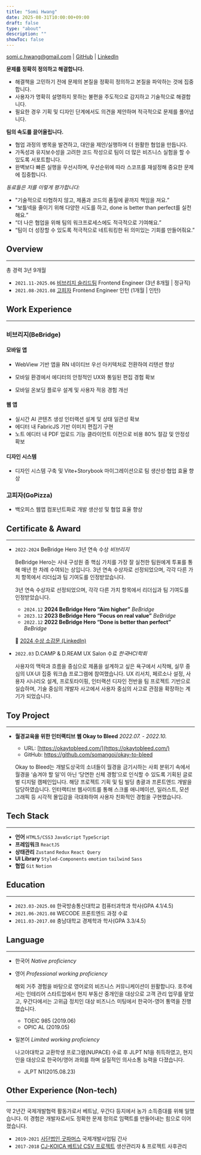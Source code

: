 ```yaml
---
title: "Somi Hwang"
date: 2025-08-31T10:00:00+09:00
draft: false
type: "about"
description: ""
showToc: false
---
```


[somi.c.hwang@gmail.com](mailto:somi.c.hwang@gmail.com) | [GitHub](https://github.com/somangoi) | [LinkedIn](https://www.linkedin.com/in/somi-hwang/)

**문제를 정확히 정의하고 해결합니다.**

- 해결책을 고민하기 전에 문제의 본질을 정확히 정의하고 본질을 파악하는 것에 집중합니다.
- 사용자가 명확히 설명하지 못하는 불편을 주도적으로 감지하고 기술적으로 해결합니다.
- 필요한 경우 기획 및 디자인 단계에서도 의견을 제안하며 적극적으로 문제를 풀어냅니다.

**팀의 속도를 끌어올립니다.**

- 협업 과정의 병목을 발견하고, 대안을 제안/실행하며 더 원활한 협업을 만듭니다.
- 가독성과 유지보수성을 고려한 코드 작성으로 팀이 더 많은 비즈니스 실험을 할 수 있도록 서포트합니다.
- 완벽보다 빠른 실행을 우선시하며, 우선순위에 따라 스코프를 재설정해 중요한 문제에 집중합니다.

_동료들은 저를 이렇게 평가합니다:_

- "기술적으로 타협하지 않고, 제품과 코드의 품질에 끝까지 책임을 져요.”
- “보틀넥을 줄이기 위해 다양한 시도를 하고, done is better than perfect를 실천해요.”
- “더 나은 협업을 위해 팀의 워크프로세스에도 적극적으로 기여해요.”
- “팀이 더 성장할 수 있도록 적극적으로 네트워킹한 뒤 의미있는 기회를 만들어줘요.”

## Overview

---

총 경력 3년 9개월

- `2021.11-2025.06` [비브리지 슬리드팀](https://home.slid.cc/) Frontend Engineer (3년 8개월 | 정규직)
- `2021.08-2021.08` [고피자](https://gopizza.kr/) Frontend Engineer 인턴 (1개월 | 인턴)

## Work Experience

---

### 비브리지(BeBridge)

#### 모바일 앱

- WebView 기반 앱을 RN 네이티브 우선 아키텍처로 전환하여 리텐션 향상

- 모바일 환경에서 에디터의 안정적인 UX와 통일된 편집 경험 확보

- 모바일 온보딩 플로우 설계 및 사용자 적응 경험 개선

#### 웹 앱

- 실시간 AI 콘텐츠 생성 인터랙션 설계 및 상태 일관성 확보
- 에디터 내 FabricJS 기반 이미지 편집기 구현
- 노트 에디터 내 PDF 업로드 기능 클라이언트 이전으로 비용 80% 절감 및 안정성 확보

#### 디자인 시스템

- 디자인 시스템 구축 및 Vite+Storybook 마이그레이션으로 팀 생산성·협업 효율 향상

### 고피자(GoPizza)

- 백오피스 웹앱 컴포넌트화로 개발 생산성 및 협업 효율 향상

## Certificate & Award

---

- `2022-2024` BeBridge Hero 3년 연속 수상 _비브리지_

  BeBridge Hero는 사내 구성원 중 핵심 가치를 가장 잘 실천한 팀원에게 투표를 통해 매년 한 차례 수여되는 상입니다. 3년 연속 수상자로 선정되었으며, 각각 다른 가치 항목에서 리더십과 팀 기여도를 인정받았습니다.

  3년 연속 수상자로 선정되었으며, 각각 다른 가치 항목에서 리더십과 팀 기여도를 인정받았습니다.

  - `2024.12` **2024 BeBridge Hero “Aim higher”** _BeBridge_
  - `2023.12` **2023 BeBridge Hero “Focus on real value”** _BeBridge_
  - `2022.12` **2022 BeBridge Hero “Done is better than perfect”** _BeBridge_

  🔗 [2024 수상 소감문 (LinkedIn)](https://www.linkedin.com/posts/activity-7281942033978531840-WcEo?utm_source=social_share_send&utm_medium=member_desktop_web&rcm=ACoAACJnh1oBHfLH40Cux-I_Oay_5CZqHFkuE3o)

- `2022.03` D.CAMP & D.REAM UX Salon 수료 _한국HCI학회_

  사용자의 맥락과 흐름을 중심으로 제품을 설계하고 싶은 욕구에서 시작해, 실무 중심의 UX·UI 집중 워크숍 프로그램에 참여했습니다.
  UX 리서치, 페르소나 설정, 사용자 시나리오 설계, 프로토타이핑, 인터랙션 디자인 전반을 팀 프로젝트 기반으로 실습하며, 기술 중심의 개발자 사고에서 사용자 중심의 사고로 관점을 확장하는 계기가 되었습니다.

## Toy Project

---

- **월경교육을 위한 인터랙티브 웹 Okay to Bleed** _2022.07. - 2022.10._

  - URL: [https://okaytobleed.com/](https://okaytobleed.com/)
  - GitHub: https://github.com/somangoi/okay-to-bleed

  Okay to Bleed는 개발도상국의 소녀들이 월경을 금기시하는 사회 분위기 속에서 월경을 ‘숨겨야 할 일’이 아닌 ‘당연한 신체 경험’으로 인식할 수 있도록 기획된 글로벌 디지털 캠페인입니다. 해당 프로젝트 기획 및 팀 빌딩 총괄과 프론트엔드 개발을 담당하였습니다. 인터랙티브 웹사이트를 통해 스크롤 애니메이션, 일러스트, 모션 그래픽 등 시각적 몰입감을 극대화하여 사용자 친화적인 경험을 구현했습니다.

## Tech Stack

---

- **언어** `HTML5/CSS3` `JavaScript` `TypeScript`
- **프레임워크** `ReactJS`
- **상태관리** `Zustand` `Redux` `React Query`
- **UI Library** `Styled-Components` `emotion` `tailwind` `Sass`
- **협업** `Git` `Notion`

## Education

---

- `2023.03-2025.08` 한국방송통신대학교 컴퓨터과학과 학사(GPA 4.1/4.5)
- `2021.06-2021.08` WECODE 프론트엔드 과정 수료
- `2011.03-2017.08` 충남대학교 경제학과 학사(GPA 3.3/4.5)

## Language

---

- 한국어 _Native proficiency_
- 영어 _Professional working proficiency_

  해외 거주 경험을 바탕으로 영어로의 비즈니스 커뮤니케이션이 원활합니다. 호주에서는 인테리어 스타트업에서 현지 부동산 중개인을 대상으로 고객 관리 업무를 맡았고, 우간다에서는 고위급 정치인 대상 비즈니스 미팅에서 한국어-영어 통역을 진행했습니다.

  - TOEIC 985 (2019.06)
  - OPIC AL (2019.05)

- 일본어 _Limited working proficiency_

  나고야대학교 교환학생 프로그램(NUPACE) 수료 후 JLPT N1을 취득하였고, 현지인을 대상으로 한국어/영어 과외를 하며 실질적인 의사소통 능력을 다졌습니다.

  - JLPT N1(2015.08.23)

## Other Experience (Non-tech)

---

약 2년간 국제개발협력 활동가로서 베트남, 우간다 등지에서 농가 소득증대를 위해 일했습니다. 이 경험은 개발자로서도 정확한 문제 정의로 임팩트를 만들어내는 힘으로 이어졌습니다.

- `2019-2021` [사단법인 굿파머스](https://goodfarmers.or.kr/) 국제개발사업팀 간사
- `2017-2018` [CJ-KOICA 베트남 CSV 프로젝트](https://www.facebook.com/koicacjninhthuan/) 생산관리자 & 프로젝트 사후관리
